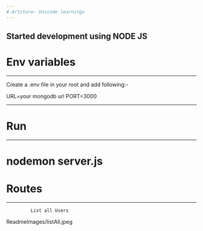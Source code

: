 ```yaml
---
# Artstore- Unicode learnings
---
```


## Started development using NODE JS

# Env variables

---

Create a .env file in your root and add following:-

URL=your mongodb url
PORT=3000

---

# Run

---

# nodemon server.js

# Routes

---

             List all Users

![]()ReadmeImages/listAll.jpeg
